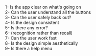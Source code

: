 1- Is the app clear on what's going on  
2- Can the user understand all the buttons  
3- Can the user safely back out?  
4- Is the design consistent  
5- Is there any error?  
6- (recognition rather than recall)  
7- Can the user work fast  
8- Is the design simple aesthetically  
9- Is there a help menu